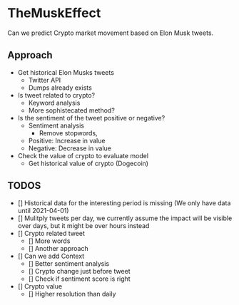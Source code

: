 # TheMuskEffect

Can we predict Crypto market movement based on Elon Musk tweets.

## Approach

- Get historical Elon Musks tweets
    - Twitter API
    - Dumps already exists
- Is tweet related to crypto?
    - Keyword analysis
    - More sophistecated method?
- Is the sentiment of the tweet positive or negative?
    - Sentiment analysis
        - Remove stopwords,
    - Positive: Increase in value
    - Negative: Decrease in value
- Check the value of crypto to evaluate model
    - Get historical value of crypto (Dogecoin)

## TODOS

- [] Historical data for the interesting period is missing (We only have data until 2021-04-01)
- [] Mulitply tweets per day, we currently assume the impact will be visible over days, but it might be over hours instead
- [] Crypto related tweet
    - [] More words
    - [] Another approach
- [] Can we add Context
    - [] Better sentiment analysis
    - [] Crypto change just before tweet
    - [] Check if sentiment score is right
- [] Crypto value
    - [] Higher resolution than daily
